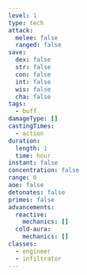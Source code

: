 ```yaml
---
level: 1
type: tech
attack:
  melee: false
  ranged: false
save:
  dex: false
  str: false
  con: false
  int: false
  wis: false
  cha: false
tags:
  - buff
damageType: []
castingTimes:
  - action
duration:
  length: 1
  time: hour
instant: false
concentration: false
range: 0
aoe: false
detonates: false
primes: false
advancements:
  reactive:
    mechanics: []
  cold-aura:
    mechanics: []
classes:
  - engineer
  - infiltrator
---
```

